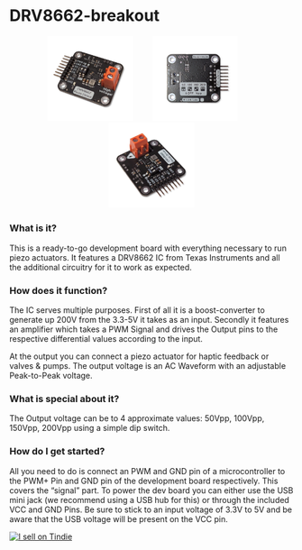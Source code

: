 # DRV8662-breakout

<p align="center">
  <img alt="Light" src="media/diagnoal_2.png" width="30%">
&nbsp; &nbsp; &nbsp; &nbsp;
  <img alt="Light" src="media/back.png" width="30%">
&nbsp; &nbsp; &nbsp; &nbsp;
  <img alt="Dark" src="media/diagonal_1.png" width="30%">
</p>

### What is it?
This is a ready-to-go development board with everything necessary to run piezo actuators.
It features a DRV8662 IC from Texas Instruments and all the additional circuitry for it to work as expected.

### How does it function?
The IC serves multiple purposes. First of all it is a boost-converter to generate up 200V from the 3.3-5V it takes as an input. Secondly it features an amplifier which takes a PWM Signal and drives the Output pins to the respective differential values according to the input.

At the output you can connect a piezo actuator for haptic feedback or valves & pumps.
The output voltage is an AC Waveform with an adjustable Peak-to-Peak voltage.

### What is special about it?
The Output voltage can be to 4 approximate values: 50Vpp, 100Vpp, 150Vpp, 200Vpp using a simple dip switch.

### How do I get started?
All you need to do is connect an PWM and GND pin of a microcontroller to the PWM+ Pin and GND pin of the development board respectively. This covers the “signal” part.
To power the dev board you can either use the USB mini jack (we recommend using a USB hub for this) or through the included VCC and GND Pins. 
Be sure to stick to an input voltage of 3.3V to 5V and be aware that the USB voltage will be present on the VCC pin.

<a href="https://www.tindie.com/products/bitlinklabs/drv8662-piezo-haptic-driver-breakout-board-rev2/?ref=offsite_badges&utm_source=sellers_BitlinkLabs&utm_medium=badges&utm_campaign=badge_medium"><img src="https://d2ss6ovg47m0r5.cloudfront.net/badges/tindie-mediums.png" alt="I sell on Tindie" width="150" height="78"></a>